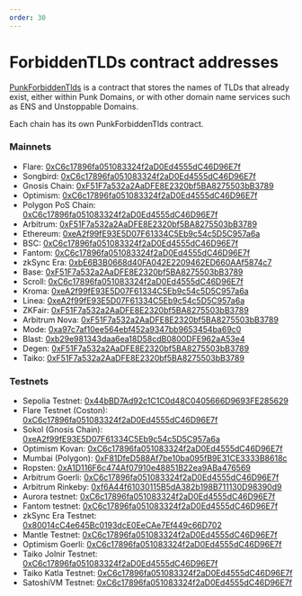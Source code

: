 ```yaml
---
order: 30
---
```


# ForbiddenTLDs contract addresses

[PunkForbiddenTlds](../contracts/forbidden-tlds.md) is a contract that stores the names of TLDs that already exist, either within Punk Domains, or with other domain name services such as ENS and Unstoppable Domains.

Each chain has its own PunkForbiddenTlds contract.

### Mainnets

- Flare: [0xC6c17896fa051083324f2aD0Ed4555dC46D96E7f](https://flare-explorer.flare.network/address/0xC6c17896fa051083324f2aD0Ed4555dC46D96E7f)
- Songbird: [0xC6c17896fa051083324f2aD0Ed4555dC46D96E7f](https://songbird-explorer.flare.network/address/0xC6c17896fa051083324f2aD0Ed4555dC46D96E7f)
- Gnosis Chain: [0xF51F7a532a2AaDFE8E2320bf5BA8275503bB3789](https://blockscout.com/xdai/mainnet/address/0xF51F7a532a2AaDFE8E2320bf5BA8275503bB3789)
- Optimism: [0xC6c17896fa051083324f2aD0Ed4555dC46D96E7f](https://optimistic.etherscan.io/address/0xC6c17896fa051083324f2aD0Ed4555dC46D96E7f)
- Polygon PoS Chain: [0xC6c17896fa051083324f2aD0Ed4555dC46D96E7f](https://polygonscan.com/address/0xC6c17896fa051083324f2aD0Ed4555dC46D96E7f)
- Arbitrum: [0xF51F7a532a2AaDFE8E2320bf5BA8275503bB3789](https://arbiscan.io/address/0xF51F7a532a2AaDFE8E2320bf5BA8275503bB3789)
- Ethereum: [0xeA2f99fE93E5D07F61334C5Eb9c54c5D5C957a6a](https://etherscan.io/address/0xeA2f99fE93E5D07F61334C5Eb9c54c5D5C957a6a)
- BSC: [0xC6c17896fa051083324f2aD0Ed4555dC46D96E7f](https://bscscan.com/address/0xC6c17896fa051083324f2aD0Ed4555dC46D96E7f)
- Fantom: [0xC6c17896fa051083324f2aD0Ed4555dC46D96E7f](https://ftmscan.com/address/0xC6c17896fa051083324f2aD0Ed4555dC46D96E7f)
- zkSync Era: [0xbE6B3B0668d40FA042E2209462ED660AAf5874c7](https://era.zksync.network/address/0xbE6B3B0668d40FA042E2209462ED660AAf5874c7)
- Base: [0xF51F7a532a2AaDFE8E2320bf5BA8275503bB3789](https://basescan.org/address/0xF51F7a532a2AaDFE8E2320bf5BA8275503bB3789)
- Scroll: [0xC6c17896fa051083324f2aD0Ed4555dC46D96E7f](https://scrollscan.com/address/0xC6c17896fa051083324f2aD0Ed4555dC46D96E7f)
- Kroma: [0xeA2f99fE93E5D07F61334C5Eb9c54c5D5C957a6a](https://blockscout.kroma.network/address/0xeA2f99fE93E5D07F61334C5Eb9c54c5D5C957a6a)
- Linea: [0xeA2f99fE93E5D07F61334C5Eb9c54c5D5C957a6a](https://lineascan.build/address/0xeA2f99fE93E5D07F61334C5Eb9c54c5D5C957a6a)
- ZKFair: [0xF51F7a532a2AaDFE8E2320bf5BA8275503bB3789](https://scan.zkfair.io/address/0xF51F7a532a2AaDFE8E2320bf5BA8275503bB3789)
- Arbitrum Nova: [0xF51F7a532a2AaDFE8E2320bf5BA8275503bB3789](https://nova.arbiscan.io/address/0xF51F7a532a2AaDFE8E2320bf5BA8275503bB3789)
- Mode: [0xa97c7af10ee564ebf452a9347bb9653454ba69c0](https://explorer.mode.network/address/0xa97c7af10ee564ebf452a9347bb9653454ba69c0)
- Blast: [0xb29e981343daa6ea18D58cdB0800DFE962aA53e4](https://blastscan.io/address/0xb29e981343daa6ea18d58cdb0800dfe962aa53e4)
- Degen: [0xF51F7a532a2AaDFE8E2320bf5BA8275503bB3789](https://explorer.degen.tips/address/0xF51F7a532a2AaDFE8E2320bf5BA8275503bB3789)
- Taiko: [0xF51F7a532a2AaDFE8E2320bf5BA8275503bB3789](https://taikoscan.network/address/0xF51F7a532a2AaDFE8E2320bf5BA8275503bB3789)

### Testnets

- Sepolia Testnet: [0x44bBD7Ad92c1C1C0d48C0405666D9693FE285629](https://sepolia.etherscan.io/address/0x44bBD7Ad92c1C1C0d48C0405666D9693FE285629)
- Flare Testnet (Coston): [0xC6c17896fa051083324f2aD0Ed4555dC46D96E7f](https://coston-explorer.flare.network/address/0xC6c17896fa051083324f2aD0Ed4555dC46D96E7f)
- Sokol (Gnosis Chain): [0xeA2f99fE93E5D07F61334C5Eb9c54c5D5C957a6a](https://blockscout.com/poa/sokol/address/0xeA2f99fE93E5D07F61334C5Eb9c54c5D5C957a6a/contracts)
- Optimism Kovan: [0xC6c17896fa051083324f2aD0Ed4555dC46D96E7f](https://kovan-optimistic.etherscan.io/address/0xc6c17896fa051083324f2ad0ed4555dc46d96e7f)
- Mumbai (Polygon): [0xF81DfeD588Af7be10ba095fB9E31CE3333B8618c](https://mumbai.polygonscan.com/address/0xf81dfed588af7be10ba095fb9e31ce3333b8618c)
- Ropsten: [0xA1D116F6c474Af07910e48851B22ea9ABa476569](https://ropsten.etherscan.io/address/0xa1d116f6c474af07910e48851b22ea9aba476569)
- Arbitrum Goerli: [0xC6c17896fa051083324f2aD0Ed4555dC46D96E7f](https://goerli.arbiscan.io/address/0xC6c17896fa051083324f2aD0Ed4555dC46D96E7f)
- Arbitrum Rinkeby: [0xf6A44f61030115B5dA382b198B711130D98390d9](https://testnet.arbiscan.io/address/0xf6a44f61030115b5da382b198b711130d98390d9)
- Aurora testnet: [0xC6c17896fa051083324f2aD0Ed4555dC46D96E7f](https://testnet.aurorascan.dev/address/0xC6c17896fa051083324f2aD0Ed4555dC46D96E7f)
- Fantom testnet: [0xC6c17896fa051083324f2aD0Ed4555dC46D96E7f](https://testnet.ftmscan.com/address/0xC6c17896fa051083324f2aD0Ed4555dC46D96E7f)
- zkSync Era Testnet: [0x80014cC4e645Bc0193dcE0EeCAe7Ef449c66D702](https://goerli.explorer.zksync.io/address/0x80014cC4e645Bc0193dcE0EeCAe7Ef449c66D702)
- Mantle Testnet: [0xC6c17896fa051083324f2aD0Ed4555dC46D96E7f](https://explorer.testnet.mantle.xyz/address/0xC6c17896fa051083324f2aD0Ed4555dC46D96E7f)
- Optimism Goerli: [0xC6c17896fa051083324f2aD0Ed4555dC46D96E7f](https://goerli-optimism.etherscan.io/address/0xC6c17896fa051083324f2aD0Ed4555dC46D96E7f)
- Taiko Jolnir Testnet: [0xC6c17896fa051083324f2aD0Ed4555dC46D96E7f](https://explorer.jolnir.taiko.xyz/address/0xC6c17896fa051083324f2aD0Ed4555dC46D96E7f)
- Taiko Katla Testnet: [0xC6c17896fa051083324f2aD0Ed4555dC46D96E7f](https://explorer.katla.taiko.xyz/address/0xC6c17896fa051083324f2aD0Ed4555dC46D96E7f)
- SatoshiVM Testnet: [0xC6c17896fa051083324f2aD0Ed4555dC46D96E7f](https://testnet.svmscan.io/address/0xC6c17896fa051083324f2aD0Ed4555dC46D96E7f)